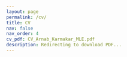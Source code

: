 ```yaml
---
layout: page
permalink: /cv/
title: CV
nav: false
nav_order: 4
cv_pdf: CV_Arnab_Karmakar_MLE.pdf
description: Redirecting to download PDF...
---
```

